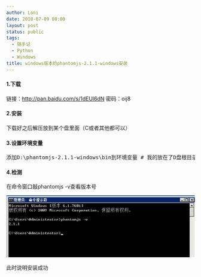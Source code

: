 ```yaml
---
author: Loni
date: 2018-07-09 00:00
layout: post
status: public
tags:
  - 随手记
  - Python
  - Windows
title: windows版本的phantomjs-2.1.1-windows安装
---
```


#### 1.下载

链接：http://pan.baidu.com/s/1dEUl6dN 密码：oij8

#### 2.安装

下载好之后解压放到某个盘里面（C或者其他都可以）

#### 3.设置环境变量

<pre>添加D:\phantomjs-2.1.1-windows\bin到环境变量 # 我的放在了D盘根目录下</pre>

#### 4.检测

在命令窗口敲phantomjs -v查看版本号

![](/img/in-post/post-phantomjs-120230.jpg)


此时说明安装成功


